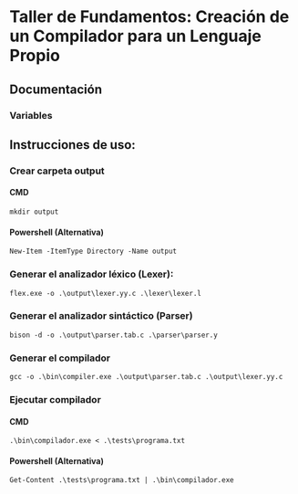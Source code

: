 # Taller de Fundamentos: Creación de un Compilador para un Lenguaje Propio

## Documentación

### Variables

## Instrucciones de uso:

### Crear carpeta output

#### CMD

```
mkdir output
```

#### Powershell (Alternativa)

```
New-Item -ItemType Directory -Name output
```


### Generar el analizador léxico (Lexer): 

```
flex.exe -o .\output\lexer.yy.c .\lexer\lexer.l
```

### Generar el analizador sintáctico (Parser)

```
bison -d -o .\output\parser.tab.c .\parser\parser.y
```

### Generar el compilador

```
gcc -o .\bin\compiler.exe .\output\parser.tab.c .\output\lexer.yy.c
```

### Ejecutar compilador

#### CMD

```
.\bin\compilador.exe < .\tests\programa.txt
```

#### Powershell (Alternativa)

```
Get-Content .\tests\programa.txt | .\bin\compilador.exe
```

